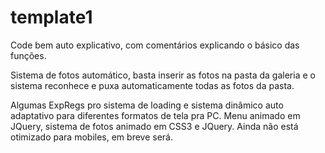 # template1

Code bem auto explicativo, com comentários explicando o básico das funções.

Sistema de fotos automático, basta inserir as fotos na pasta da galeria e o sistema reconhece e puxa automaticamente todas as fotos da pasta.

Algumas ExpRegs pro sistema de loading e sistema dinâmico auto adaptativo para diferentes formatos de tela pra PC. Menu animado em JQuery, sistema de fotos animado em CSS3 e JQuery.
Ainda não está otimizado para mobiles, em breve será.
